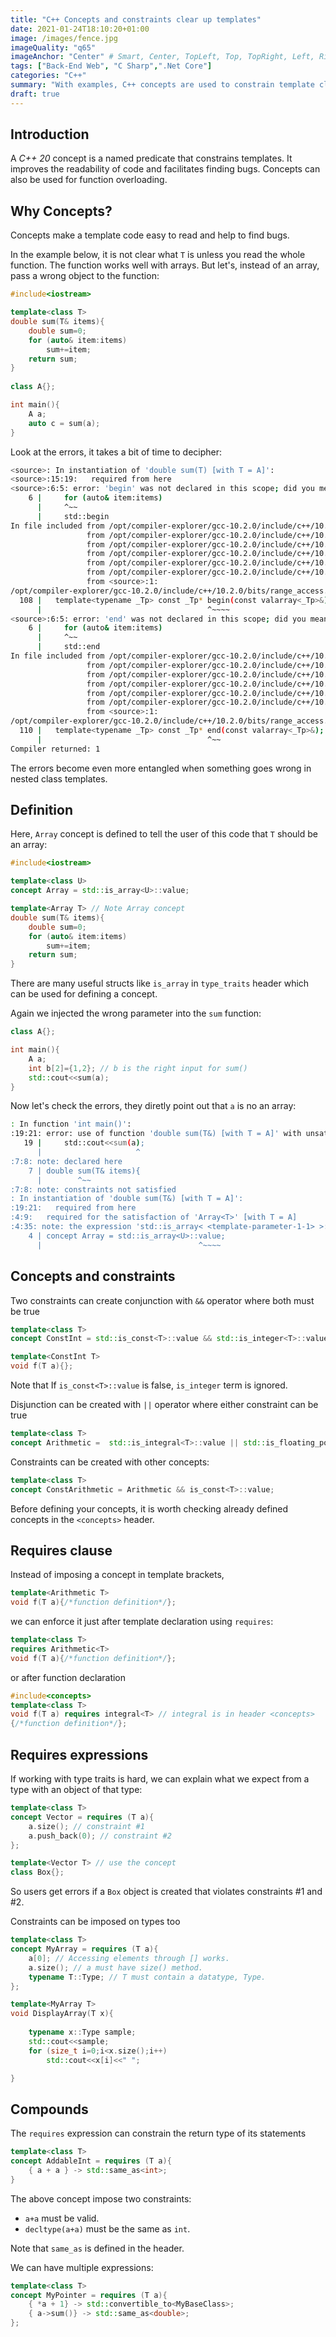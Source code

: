 ```yaml
---
title: "C++ Concepts and constraints clear up templates"
date: 2021-01-24T18:10:20+01:00
image: /images/fence.jpg
imageQuality: "q65"
imageAnchor: "Center" # Smart, Center, TopLeft, Top, TopRight, Left, Right, BottomLeft, Bottom, BottomRight.
tags: ["Back-End Web", "C Sharp",".Net Core"]
categories: "C++" 
summary: "With examples, C++ concepts are used to constrain template classes and functions. It is shown that concepts improve the readability of code and facilitate finding bugs."
draft: true
---
```


## Introduction

A *C++ 20* concept is a named predicate that constrains templates. It improves the readability of code and facilitates finding bugs. Concepts can also be used for function overloading. 

## Why Concepts?

Concepts make a template code easy to read and help to find bugs. 

In the example below, it is not clear what `T` is unless you read the whole function. The function works well with arrays. But let's, instead of an array, pass a wrong object to the function:

```cpp
#include<iostream>

template<class T>
double sum(T& items){
    double sum=0;
    for (auto& item:items)
        sum+=item;
    return sum;
}
 
class A{};

int main(){
    A a;
    auto c = sum(a);
}

```

Look at the errors, it takes a bit of time to decipher: 

```bash
<source>: In instantiation of 'double sum(T) [with T = A]':
<source>:15:19:   required from here
<source>:6:5: error: 'begin' was not declared in this scope; did you mean 'std::begin'?
    6 |     for (auto& item:items)
      |     ^~~
      |     std::begin
In file included from /opt/compiler-explorer/gcc-10.2.0/include/c++/10.2.0/string:54,
                 from /opt/compiler-explorer/gcc-10.2.0/include/c++/10.2.0/bits/locale_classes.h:40,
                 from /opt/compiler-explorer/gcc-10.2.0/include/c++/10.2.0/bits/ios_base.h:41,
                 from /opt/compiler-explorer/gcc-10.2.0/include/c++/10.2.0/ios:42,
                 from /opt/compiler-explorer/gcc-10.2.0/include/c++/10.2.0/ostream:38,
                 from /opt/compiler-explorer/gcc-10.2.0/include/c++/10.2.0/iostream:39,
                 from <source>:1:
/opt/compiler-explorer/gcc-10.2.0/include/c++/10.2.0/bits/range_access.h:108:37: note: 'std::begin' declared here
  108 |   template<typename _Tp> const _Tp* begin(const valarray<_Tp>&);
      |                                     ^~~~~
<source>:6:5: error: 'end' was not declared in this scope; did you mean 'std::end'?
    6 |     for (auto& item:items)
      |     ^~~
      |     std::end
In file included from /opt/compiler-explorer/gcc-10.2.0/include/c++/10.2.0/string:54,
                 from /opt/compiler-explorer/gcc-10.2.0/include/c++/10.2.0/bits/locale_classes.h:40,
                 from /opt/compiler-explorer/gcc-10.2.0/include/c++/10.2.0/bits/ios_base.h:41,
                 from /opt/compiler-explorer/gcc-10.2.0/include/c++/10.2.0/ios:42,
                 from /opt/compiler-explorer/gcc-10.2.0/include/c++/10.2.0/ostream:38,
                 from /opt/compiler-explorer/gcc-10.2.0/include/c++/10.2.0/iostream:39,
                 from <source>:1:
/opt/compiler-explorer/gcc-10.2.0/include/c++/10.2.0/bits/range_access.h:110:37: note: 'std::end' declared here
  110 |   template<typename _Tp> const _Tp* end(const valarray<_Tp>&);
      |                                     ^~~
Compiler returned: 1

```

The errors become even more entangled when something goes wrong in nested class templates.  

## Definition

Here, `Array` concept is defined to tell the user of this code that `T` should be an array:

```cpp
#include<iostream>

template<class U>
concept Array = std::is_array<U>::value;

template<Array T> // Note Array concept
double sum(T& items){
    double sum=0;
    for (auto& item:items)
        sum+=item;
    return sum;
}
```

There are many useful structs like `is_array` in `type_traits` header which can be used for defining a concept.

Again we injected the wrong parameter into the `sum` function:

```cpp 
class A{};

int main(){
    A a;
    int b[2]={1,2}; // b is the right input for sum()
    std::cout<<sum(a);
}
```
Now let's check the errors, they diretly point out that `a` is no an array:

```bash
: In function 'int main()':
:19:21: error: use of function 'double sum(T&) [with T = A]' with unsatisfied constraints
   19 |     std::cout<<sum(a);
      |                     ^
:7:8: note: declared here
    7 | double sum(T& items){
      |        ^~~
:7:8: note: constraints not satisfied
: In instantiation of 'double sum(T&) [with T = A]':
:19:21:   required from here
:4:9:   required for the satisfaction of 'Array<T>' [with T = A]
:4:35: note: the expression 'std::is_array< <template-parameter-1-1> >::value [with <template-parameter-1-1> = A]' evaluated to 'false'
    4 | concept Array = std::is_array<U>::value;
      |                                   ^~~~~

```

##  Concepts and constraints 

Two constraints can create conjunction with `&&` operator where both must be true

```cpp
template<class T> 
concept ConstInt = std::is_const<T>::value && std::is_integer<T>::value;

template<ConstInt T>
void f(T a){};
```

Note that If `is_const<T>::value` is false, `is_integer` term is ignored.

Disjunction can be created with `||` operator where either constraint can be true

```cpp
template<class T>
concept Arithmetic =  std::is_integral<T>::value || std::is_floating_point<T>::value;
```

Constraints can be created with other concepts:

```cpp
template<class T>
concept ConstArithmetic = Arithmetic && is_const<T>::value;
```

Before defining your concepts, it is worth checking already defined concepts in the `<concepts>` header. 

## Requires clause

Instead of imposing a concept in template brackets,
```cpp
template<Arithmetic T> 
void f(T a){/*function definition*/};
```

we can enforce it just after template declaration using `requires`:

```cpp
template<class T> 
requires Arithmetic<T>
void f(T a){/*function definition*/};
```
or after function declaration

```cpp
#include<concepts>
template<class T>
void f(T a) requires integral<T> // integral is in header <concepts>	
{/*function definition*/}; 
```

## Requires expressions

If working with type traits is hard, we can explain what we expect from a type with an object of that type:

```cpp
template<class T>
concept Vector = requires (T a){ 
    a.size(); // constraint #1
    a.push_back(0); // constraint #2
};

template<Vector T> // use the concept
class Box{}; 
```
So users get errors if a `Box` object is created that violates constraints #1 and #2.


Constraints can be imposed on types too

```cpp
template<class T>
concept MyArray = requires (T a){ 
    a[0]; // Accessing elements through [] works.
    a.size(); // a must have size() method.
    typename T::Type; // T must contain a datatype, Type.
};

template<MyArray T>
void DisplayArray(T x){
    
    typename x::Type sample;
    std::cout<<sample;
    for (size_t i=0;i<x.size();i++)
        std::cout<<x[i]<<" ";

}
```

## Compounds

The `requires` expression can constrain the return type of its statements

```cpp
template<class T>
concept AddableInt = requires (T a){
    { a + a } -> std::same_as<int>;
}
```
The above concept impose two constraints:

* `a+a` must be valid.
* `decltype(a+a)` must be the same as `int`.

Note that `same_as` is defined in the <concepts> header.

We can have multiple expressions:

```cpp
template<class T>
concept MyPointer = requires (T a){
    { *a + 1} -> std::convertible_to<MyBaseClass>;
    { a->sum()} -> std::same_as<double>;
};
```








